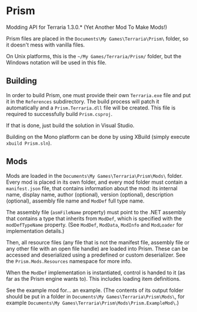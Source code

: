 # Prism
Modding API for Terraria 1.3.0.* (Yet Another Mod To Make Mods!)

Prism files are placed in the ```Documents\My Games\Terraria\Prism\``` folder, so it doesn't mess with vanilla files.

On Unix platforms, this is the ```~/My Games/Terraria/Prism/``` folder, but the Windows notation will be used in this file.

## Building
In order to build Prism, one must provide their own `Terraria.exe` file and put it in the `References` subdirectory.
The build process will patch it automatically and a `Prism.Terraria.dll` file will be created.
This file is required to successfully build `Prism.csproj`.

If that is done, just build the solution in Visual Studio.

Building on the Mono platform can be done by using XBuild (simply execute ```xbuild Prism.sln```).

## Mods
Mods are loaded in the ```Documents\My Games\Terraria\Prism\Mods\``` folder. Every mod is placed in its own folder, and every mod folder must contain a ```manifest.json``` file, that contains information about the mod: its internal name, display name, author (optional), version (optional), description (optional), assembly file name and ```ModDef``` full type name.

The assembly file (```asmFileName``` property) must point to the .NET assembly that contains a type that inherits from ```ModDef```, which is specified with the ```modDefTypeName``` property. (See ```ModDef```, ```ModData```, ```ModInfo``` and ```ModLoader``` for implementation details.)

Then, all resource files (any file that is not the manifest file, assembly file or any other file with an open file handle) are loaded into Prism. These can be accessed and deserialized using a predefined or custom deserializer. See the ```Prism.Mods.Resources``` namespace for more info.

When the ```ModDef``` implementation is instantiated, control is handed to it (as far as the Prism engine wants to). This includes loading item definitions.

See the example mod for... an example. (The contents of its output folder should be put in a folder in ```Documents\My Games\Terraria\Prism\Mods\```, for example ```Documents\My Games\Terraria\Prism\Mods\Prism.ExampleMod\```.)
